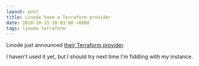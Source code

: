 ```yaml
---
layout: post
title: Linode have a Terraform provider
date: 2018-10-31 10:03:00 +0000
tags: linode terraform
---
```


Linode just announced [their Terraform provider](https://blog.linode.com/2018/10/30/now-available-linode-terraform-provider/).

I haven't used it yet, but I should try next time I'm fiddling with my instance.

